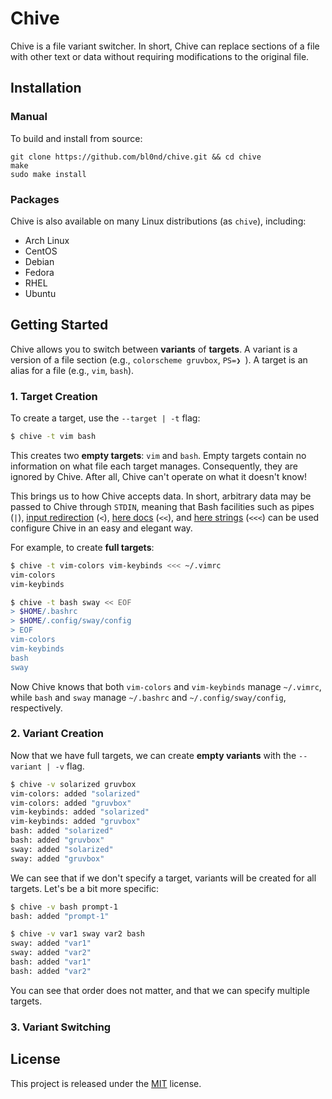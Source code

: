 # Chive

Chive is a file variant switcher. In short, Chive can replace sections of a
file with other text or data without requiring modifications to the original
file.

<!--## Motivation-->

<!--Suppose you would like to easily switch between different versions of-->
<!--`~/.vimrc` and `~/.bashrc` (perhaps you often change Vim color schemes and Bash-->
<!--prompts).-->

<!--Traditionally, you'd more or less maintain entire copies of both files and-->
<!--switch between the copies manually. However,-->

<!--* The differences between copies are typically small compared to the rest of-->
  <!--the file, making this approach quite wasteful.-->

<!--* You have to switch copies for each file manually. That is, you have to do-->
  <!--something like `cp vim-gruvbox ~/.vimrc && cp bash-pure ~/.bashrc`).-->

<!--Most other solutions typically use a version control system such as Git,-->
<!--tracking different versions of files as branches or commits. However,-->

<!--* This often requires turning `$HOME` or other directories into a Git repository.-->

<!--* If you track changes unrelated to color schemes and prompts, maintaining and-->
  <!--switching between different versions becomes a lot harder. And even if you-->
  <!--don't, you'd have to manually exclude the unrelated changes on every-->
  <!--staging/commit.-->

<!--* It's much too complex for what we're trying to do. You shouldn't need to know-->
  <!--how commits or branches work just to switch color schemes.-->

<!--Finally, we have programs such as [mondo]() and [pywal](), which more or less-->
<!--use special template files to replace sections of a file. However,-->

<!--* They typically require modifications to the original file.-->

<!--* They're quite limited in scope (e.g., `mondo` and `pywal` are geared towards-->
  <!--colors).-->

<!--And so here we are.-->

## Installation

### Manual

To build and install from source:

```
git clone https://github.com/bl0nd/chive.git && cd chive
make
sudo make install
```

### Packages

Chive is also available on many Linux distributions (as `chive`), including:

* Arch Linux
* CentOS
* Debian
* Fedora
* RHEL
* Ubuntu

## Getting Started

Chive allows you to switch between **variants** of **targets**. A variant is a
version of a file section (e.g., `colorscheme gruvbox`, `PS=❯ `). A target is
an alias for a file (e.g., `vim`, `bash`).

### 1. Target Creation

To create a target, use the `--target | -t` flag:

```sh
$ chive -t vim bash
```

This creates two **empty targets**: `vim` and `bash`. Empty targets contain no
information on what file each target manages. Consequently, they are ignored
by Chive. After all, Chive can't operate on what it doesn't know!

This brings us to how Chive accepts data. In short, arbitrary data may be
passed to Chive through `STDIN`, meaning that Bash facilities such as pipes
(`|`), [input redirection](https://www.gnu.org/software/bash/manual/html_node/Redirections.html#Redirecting-Input)
(`<`), [here docs](https://tldp.org/LDP/abs/html/here-docs.html) (`<<`), and
[here strings](https://tldp.org/LDP/abs/html/x17837.html) (`<<<`) can be used
configure Chive in an easy and elegant way.

For example, to create **full targets**:

```sh
$ chive -t vim-colors vim-keybinds <<< ~/.vimrc
vim-colors
vim-keybinds

$ chive -t bash sway << EOF
> $HOME/.bashrc
> $HOME/.config/sway/config
> EOF
vim-colors
vim-keybinds
bash
sway
```

Now Chive knows that both `vim-colors` and `vim-keybinds` manage `~/.vimrc`,
while `bash` and `sway` manage `~/.bashrc` and `~/.config/sway/config`,
respectively.

<!--* To have shell expansion and substitution in here strings, don't quote the string.-->

<!--* Here docs don't expand `~`, so be sure to use `$HOME` instead.-->

### 2. Variant Creation

Now that we have full targets, we can create **empty variants** with the
`--variant | -v` flag.

```sh
$ chive -v solarized gruvbox
vim-colors: added "solarized"
vim-colors: added "gruvbox"
vim-keybinds: added "solarized"
vim-keybinds: added "gruvbox"
bash: added "solarized"
bash: added "gruvbox"
sway: added "solarized"
sway: added "gruvbox"
```

We can see that if we don't specify a target, variants will be created for all
targets. Let's be a bit more specific:

```sh
$ chive -v bash prompt-1
bash: added "prompt-1"

$ chive -v var1 sway var2 bash
sway: added "var1"
sway: added "var2"
bash: added "var1"
bash: added "var2"
```

You can see that order does not matter, and that we can specify multiple targets.

### 3. Variant Switching

<!--### Rules-->

<!--#### Naming-->
<!--* Target and template names may consist of letters, numbers, `-`, and `_`.-->
<!--* Target and template names may start with a letter or number.-->
<!--* Target and template names must be unique across target and template namespaces-->

<!--#### Variants-->
<!--In order to switch variants without requiring additional information in the-->
<!--original target file, Chive needs some help. In particular, Chive needs to-->
<!--somehow know where in the target to begin deleting and adding text/data.-->

<!--To do this, Chive searches all the variants for a particular target to see if-->
<!--any of them has an exact match against the target file. If there is, then Chive-->
<!--can determine on its own where it needs to start and how much work it needs to-->
<!--do. If none of the variants have a match against the target, then Chive cannot-->
<!--do anything.-->

<!--Consequently, it is very important that you do not modify sections managed by-->
<!--Chive and that your initial variant matches what you have in the target file-->
<!--exactly, otherwise Chive won't know where to start!-->

## License
This project is released under the [MIT](LICENSE) license.
